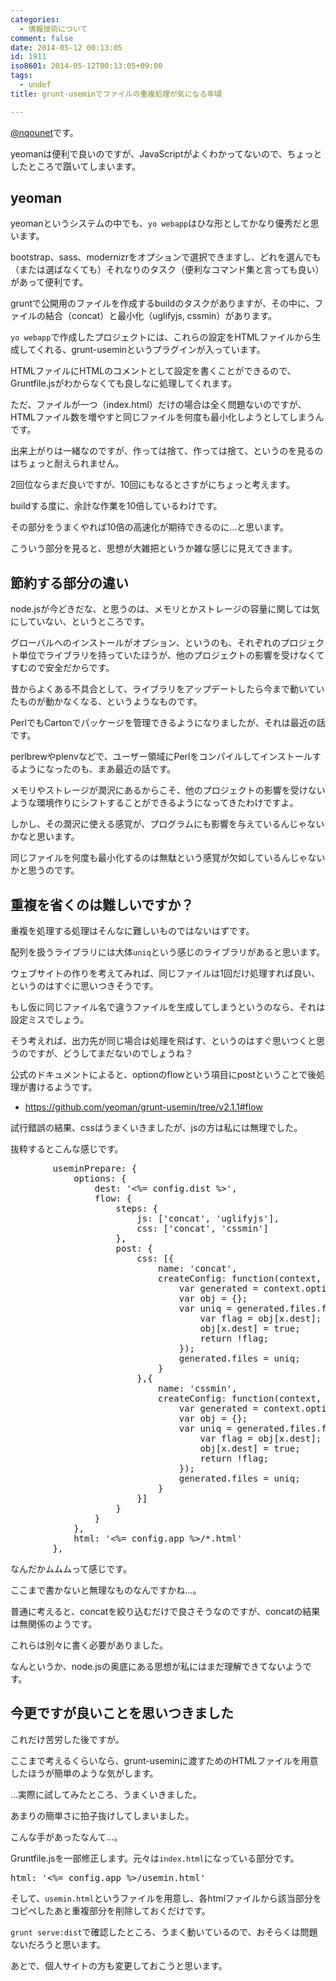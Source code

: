 ```yaml
---
categories:
  - 情報技術について
comment: false
date: 2014-05-12 00:13:05
id: 1911
iso8601: 2014-05-12T00:13:05+09:00
tags:
  - undef
title: grunt-useminでファイルの重複処理が気になる年頃

---
```


<p><a href="https://twitter.com/nqounet">@nqounet</a>です。</p>

<p>yeomanは便利で良いのですが、JavaScriptがよくわかってないので、ちょっとしたところで躓いてしまいます。</p>



<h2>yeoman</h2>

<p>yeomanというシステムの中でも、<code>yo webapp</code>はひな形としてかなり優秀だと思います。</p>

<p>bootstrap、sass、modernizrをオプションで選択できますし、どれを選んでも（または選ばなくても）それなりのタスク（便利なコマンド集と言っても良い）があって便利です。</p>

<p>gruntで公開用のファイルを作成するbuildのタスクがありますが、その中に、ファイルの結合（concat）と最小化（uglifyjs, cssmin）があります。</p>

<p><code>yo webapp</code>で作成したプロジェクトには、これらの設定をHTMLファイルから生成してくれる、grunt-useminというプラグインが入っています。</p>

<p>HTMLファイルにHTMLのコメントとして設定を書くことができるので、Gruntfile.jsがわからなくても良しなに処理してくれます。</p>

<p>ただ、ファイルが一つ（index.html）だけの場合は全く問題ないのですが、HTMLファイル数を増やすと同じファイルを何度も最小化しようとしてしまうんです。</p>

<p>出来上がりは一緒なのですが、作っては捨て、作っては捨て、というのを見るのはちょっと耐えられません。</p>

<p>2回位ならまだ良いですが、10回にもなるとさすがにちょっと考えます。</p>

<p>buildする度に、余計な作業を10倍しているわけです。</p>

<p>その部分をうまくやれば10倍の高速化が期待できるのに…と思います。</p>

<p>こういう部分を見ると、思想が大雑把というか雑な感じに見えてきます。</p>

<h2>節約する部分の違い</h2>

<p>node.jsが今どきだな、と思うのは、メモリとかストレージの容量に関しては気にしていない、というところです。</p>

<p>グローバルへのインストールがオプション、というのも、それぞれのプロジェクト単位でライブラリを持っていたほうが、他のプロジェクトの影響を受けなくてすむので安全だからです。</p>

<p>昔からよくある不具合として、ライブラリをアップデートしたら今まで動いていたものが動かなくなる、というようなものです。</p>

<p>PerlでもCartonでパッケージを管理できるようになりましたが、それは最近の話です。</p>

<p>perlbrewやplenvなどで、ユーザー領域にPerlをコンパイルしてインストールするようになったのも、まあ最近の話です。</p>

<p>メモリやストレージが潤沢にあるからこそ、他のプロジェクトの影響を受けないような環境作りにシフトすることができるようになってきたわけですよ。</p>

<p>しかし、その潤沢に使える感覚が、プログラムにも影響を与えているんじゃないかなと思います。</p>

<p>同じファイルを何度も最小化するのは無駄という感覚が欠如しているんじゃないかと思うのです。</p>

<h2>重複を省くのは難しいですか？</h2>

<p>重複を処理する処理はそんなに難しいものではないはずです。</p>

<p>配列を扱うライブラリには大体<code>uniq</code>という感じのライブラリがあると思います。</p>

<p>ウェブサイトの作りを考えてみれば、同じファイルは1回だけ処理すれば良い、というのはすぐに思いつきそうです。</p>

<p>もし仮に同じファイル名で違うファイルを生成してしまうというのなら、それは設定ミスでしょう。</p>

<p>そう考えれば、出力先が同じ場合は処理を飛ばす、というのはすぐ思いつくと思うのですが、どうしてまだないのでしょうね？</p>

<p>公式のドキュメントによると、optionのflowという項目にpostということで後処理が書けるようです。</p>

<ul>
<li><a href="https://github.com/yeoman/grunt-usemin/tree/v2.1.1#flow">https://github.com/yeoman/grunt-usemin/tree/v2.1.1#flow</a></li>
</ul>

<p>試行錯誤の結果、cssはうまくいきましたが、jsの方は私には無理でした。</p>

<p>抜粋するとこんな感じです。</p>

<pre title="Gruntfile.js">
        useminPrepare: {
            options: {
                dest: '<%= config.dist %>',
                flow: {
                    steps: {
                        js: ['concat', 'uglifyjs'],
                        css: ['concat', 'cssmin']
                    },
                    post: {
                        css: [{
                            name: 'concat',
                            createConfig: function(context, block){
                                var generated = context.options.generated;
                                var obj = {};
                                var uniq = generated.files.filter(function(x){
                                    var flag = obj[x.dest];
                                    obj[x.dest] = true;
                                    return !flag;
                                });
                                generated.files = uniq;
                            }
                        },{
                            name: 'cssmin',
                            createConfig: function(context, block){
                                var generated = context.options.generated;
                                var obj = {};
                                var uniq = generated.files.filter(function(x){
                                    var flag = obj[x.dest];
                                    obj[x.dest] = true;
                                    return !flag;
                                });
                                generated.files = uniq;
                            }
                        }]
                    }
                }
            },
            html: '<%= config.app %>/*.html'
        },
</pre>

<p>なんだかムムムって感じです。</p>

<p>ここまで書かないと無理なものなんですかね…。</p>

<p>普通に考えると、concatを絞り込むだけで良さそうなのですが、concatの結果は無関係のようです。</p>

<p>これらは別々に書く必要がありました。</p>

<p>なんというか、node.jsの奥底にある思想が私にはまだ理解できてないようです。</p>

<h2>今更ですが良いことを思いつきました</h2>

<p>これだけ苦労した後ですが。</p>

<p>ここまで考えるくらいなら、grunt-useminに渡すためのHTMLファイルを用意したほうが簡単のような気がします。</p>

<p>…実際に試してみたところ、うまくいきました。</p>

<p>あまりの簡単さに拍子抜けしてしまいました。</p>

<p>こんな手があったなんて…。</p>

<p>Gruntfile.jsを一部修正します。元々は<code>index.html</code>になっている部分です。</p>

<pre class="lang:js">
html: '<%= config.app %>/usemin.html'
</pre>

<p>そして、<code>usemin.html</code>というファイルを用意し、各htmlファイルから該当部分をコピペしたあと重複部分を削除しておくだけです。</p>

<p><code>grunt serve:dist</code>で確認したところ、うまく動いているので、おそらくは問題ないだろうと思います。</p>

<p>あとで、個人サイトの方も変更しておこうと思います。</p>
    	